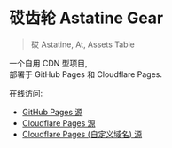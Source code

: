 # 砹齿轮 Astatine Gear

> 砹 Astatine, At, Assets Table

一个自用 CDN 型项目,  
部署于 GitHub Pages 和 Cloudflare Pages.

在线访问:

* [GitHub Pages 源](https://astatine-gear.firok.github.io)
* [Cloudflare Pages 源](https://astatine-gear.firok.workers.dev)
* [Cloudflare Pages (自定义域名) 源](http://astatine-gear.firok.space)
